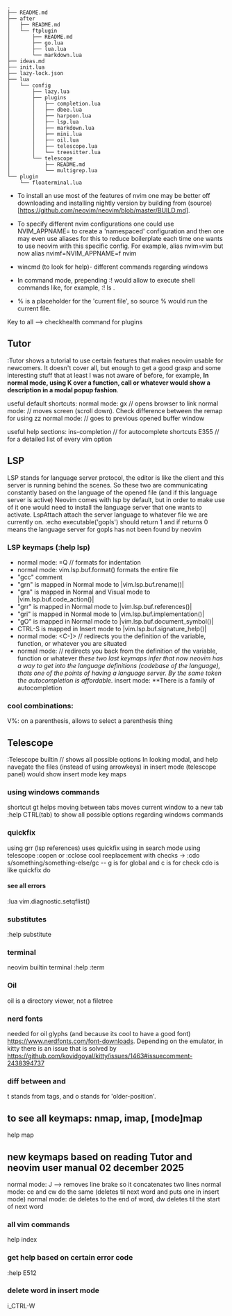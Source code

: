 ```
.
├── README.md
├── after
│   ├── README.md
│   └── ftplugin
│       ├── README.md
│       ├── go.lua
│       ├── lua.lua
│       └── markdown.lua
├── ideas.md
├── init.lua
├── lazy-lock.json
├── lua
│   └── config
│       ├── lazy.lua
│       ├── plugins
│       │   ├── completion.lua
│       │   ├── dbee.lua
│       │   ├── harpoon.lua
│       │   ├── lsp.lua
│       │   ├── markdown.lua
│       │   ├── mini.lua
│       │   ├── oil.lua
│       │   ├── telescope.lua
│       │   └── treesitter.lua
│       └── telescope
│           ├── README.md
│           └── multigrep.lua
└── plugin
    └── floaterminal.lua
```

- To install an use most of the features of nvim one may be better off downloading and installing nightly version by building from (source)[https://github.com/neovim/neovim/blob/master/BUILD.md]. 
- To specify different nvim configurations one could use NVIM_APPNAME=<name> to create a 'namespaced' configuration and then one may even use aliases for this to reduce boilerplate each time one wants to use neovim with this specific config. For example, alias nvim=vim but now alias nvimf=NVIM_APPNAME=f nvim

- wincmd (to look for help)- different commands regarding windows
- In command mode, prepending :! would allow to execute shell commands like, for example, :! ls .
- % is a placeholder for the 'current file', so source % would run the current file.

Key to all --> checkhealth command for plugins

## Tutor
:Tutor shows a tutorial to use certain features that makes neovim usable for newcomers. It doesn't cover all, but enough to get a good grasp and some interesting stuff that at least I was not aware of before, for example, **In normal mode, using K over a function, call or whatever would show a description in a modal popup fashion**. 

useful default shortcuts:
normal mode: gx // opens browser to link
normal mode: <C-f> // moves screen (scroll down). Check difference between the remap for using <C-d>zz
normal mode: <C-o> // goes to previous opened buffer window

useful help sections:
ins-completion // for autocomplete shortcuts
E355 // for a detailed list of every vim option


## LSP
LSP stands for language server protocol, the editor is like the client and this server is running behind the scenes.
So these two are communicating constantly based on the language of the opened file (and if this language server is active)
Neovim comes with lsp by default, but in order to make use of it one would need to install the language server that one wants to activate.
LspAttach attach the server language to whatever file we are currently on.
:echo executable('gopls') should return 1 and if returns 0 means the language server for gopls has not been found by neovim
### LSP keymaps (:help lsp)
- normal mode: =Q // formats for indentation
- normal mode: vim.lsp.buf.format() formats the entire file
- "gcc" comment
- "grn" is mapped in Normal mode to |vim.lsp.buf.rename()|
- "gra" is mapped in Normal and Visual mode to |vim.lsp.buf.code_action()|
- "grr" is mapped in Normal mode to |vim.lsp.buf.references()|
- "gri" is mapped in Normal mode to |vim.lsp.buf.implementation()|
- "gO" is mapped in Normal mode to |vim.lsp.buf.document_symbol()|
- CTRL-S is mapped in Insert mode to |vim.lsp.buf.signature_help()|
- normal mode: <C-]> // redirects you the definition of the variable, function, or whatever you are situated
- normal mode: <C-t> // redirects you back from the definition of the variable, function or whatever
*these two last keymaps infer that now neovim has a way to get into the language definitions (codebase of the language), thats one of the points of having a language server. By the same token the autocompletion is affordable.*
insert mode: **There is a family of autocompletion


### cool combinations:
V%: on a parenthesis, allows to select a parenthesis thing

## Telescope
:Telescope builtin // shows all possible options
In looking modal, <C-n> and <C-p> help navegate the files (instead of using arrowkeys)
in insert mode (telescope panel) <C-/> would show insert mode key maps


### using windows commands
shortcut gt helps moving between tabs
<C-T> moves current window to a new tab
:help CTRL(tab) to show all possible options regarding windows commands

### quickfix
using grr (lsp references) uses quickfix
using <C-q> in search mode using telescope
:copen or :cclose
cool reeplacement with checks -> :cdo s/something/something-else/gc -- g is for global and c is for check
cdo is like quickfix do 

#### see all errors
:lua vim.diagnostic.setqflist()

### substitutes
:help substitute


### terminal
neovim builtin terminal
:help :term

### Oil
oil is a directory viewer, not a filetree

### nerd fonts
needed for oil glyphs (and because its cool to have a good font) https://www.nerdfonts.com/font-downloads. Depending on the emulator, in kitty there is an issue that is solved by https://github.com/kovidgoyal/kitty/issues/1463#issuecomment-2438394737

### diff between <C-t> and <C-o>
t stands from tags, and o stands for 'older-position'.


## to see all keymaps: nmap, imap, [mode]map
help map

## new keymaps based on reading Tutor and neovim user manual 02 december 2025
normal mode: J --> removes line brake so it concatenates two lines 
normal mode: ce and cw do the same (deletes til next word and puts one in insert mode)
normal mode: de deletes to the end of word, dw deletes til the start of next word

### all vim commands
help index

### get help based on certain error code
:help E512

### delete word in insert mode
i_CTRL-W
